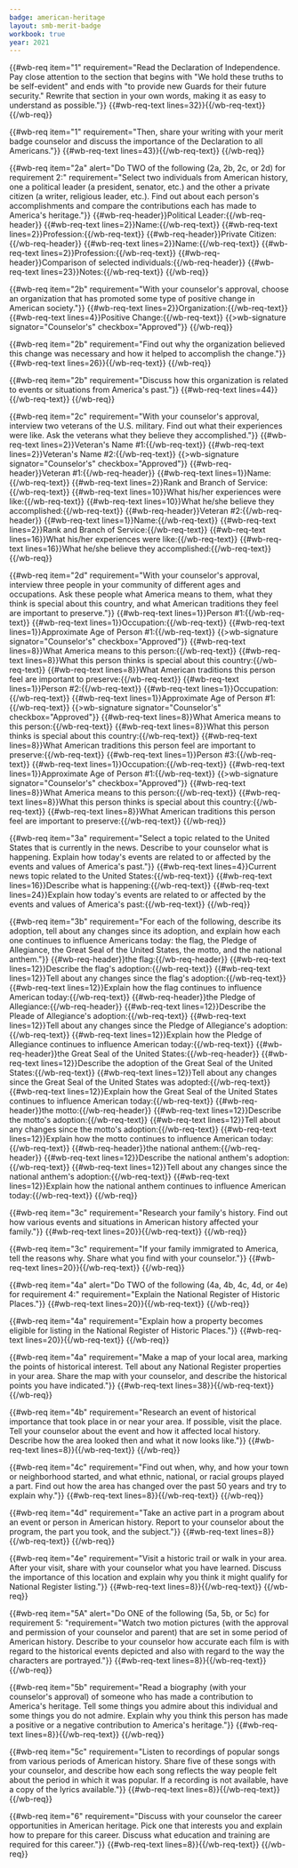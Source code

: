 ```yaml
---
badge: american-heritage
layout: smb-merit-badge
workbook: true
year: 2021
---
```


{{#wb-req item="1" requirement="Read the Declaration of Independence. Pay close attention to the section that begins with \"We hold these truths to be self-evident\" and ends with \"to provide new Guards for their future security.\" Rewrite that section in your own words, making it as easy to understand as possible."}}
{{#wb-req-text lines=32}}{{/wb-req-text}}
{{/wb-req}}

{{#wb-req item="1" requirement="Then, share your writing with your merit badge counselor and discuss the importance of the Declaration to all Americans."}}
{{#wb-req-text lines=43}}{{/wb-req-text}}
{{/wb-req}}

{{#wb-req item="2a" alert="Do TWO of the following (2a, 2b, 2c, or 2d) for requirement 2:" requirement="Select two individuals from American history, one a political leader (a president, senator, etc.) and the other a private citizen (a writer, religious leader, etc.). Find out about each person's accomplishments and compare the contributions each has made to America's heritage."}}
{{#wb-req-header}}Political Leader:{{/wb-req-header}}
{{#wb-req-text lines=2}}Name:{{/wb-req-text}}
{{#wb-req-text lines=2}}Profession:{{/wb-req-text}}
{{#wb-req-header}}Private Citizen:{{/wb-req-header}}
{{#wb-req-text lines=2}}Name:{{/wb-req-text}}
{{#wb-req-text lines=2}}Profession:{{/wb-req-text}}
{{#wb-req-header}}Comparison of selected individuals:{{/wb-req-header}}
{{#wb-req-text lines=23}}Notes:{{/wb-req-text}}
{{/wb-req}}

{{#wb-req item="2b" requirement="With your counselor's approval, choose an organization that has promoted some type of positive change in American society."}}
{{#wb-req-text lines=2}}Organization:{{/wb-req-text}}
{{#wb-req-text lines=4}}Positive Change:{{/wb-req-text}}
{{>wb-signature signator="Counselor's" checkbox="Approved"}}
{{/wb-req}}

{{#wb-req item="2b" requirement="Find out why the organization believed this change was necessary and how it helped to accomplish the change."}}
{{#wb-req-text lines=26}}{{/wb-req-text}}
{{/wb-req}}

{{#wb-req item="2b" requirement="Discuss how this organization is related to events or situations from America's past."}}
{{#wb-req-text lines=44}}{{/wb-req-text}}
{{/wb-req}}

{{#wb-req item="2c" requirement="With your counselor's approval, interview two veterans of the U.S. military. Find out what their experiences were like. Ask the veterans what they believe they accomplished."}}
{{#wb-req-text lines=2}}Veteran's Name #1:{{/wb-req-text}}
{{#wb-req-text lines=2}}Veteran's Name #2:{{/wb-req-text}}
{{>wb-signature signator="Counselor's" checkbox="Approved"}}
{{#wb-req-header}}Veteran #1:{{/wb-req-header}}
{{#wb-req-text lines=1}}Name:{{/wb-req-text}}
{{#wb-req-text lines=2}}Rank and Branch of Service:{{/wb-req-text}}
{{#wb-req-text lines=10}}What his/her experiences were like:{{/wb-req-text}}
{{#wb-req-text lines=10}}What he/she believe they accomplished:{{/wb-req-text}}
{{#wb-req-header}}Veteran #2:{{/wb-req-header}}
{{#wb-req-text lines=1}}Name:{{/wb-req-text}}
{{#wb-req-text lines=2}}Rank and Branch of Service:{{/wb-req-text}}
{{#wb-req-text lines=16}}What his/her experiences were like:{{/wb-req-text}}
{{#wb-req-text lines=16}}What he/she believe they accomplished:{{/wb-req-text}}
{{/wb-req}}

{{#wb-req item="2d" requirement="With your counselor's approval, interview three people in your community of different ages and occupations. Ask these people what America means to them, what they think is special about this country, and what American traditions they feel are important to preserve."}}
{{#wb-req-text lines=1}}Person #1:{{/wb-req-text}}
{{#wb-req-text lines=1}}Occupation:{{/wb-req-text}}
{{#wb-req-text lines=1}}Approximate Age of Person #1:{{/wb-req-text}}
{{>wb-signature signator="Counselor's" checkbox="Approved"}}
{{#wb-req-text lines=8}}What America means to this person:{{/wb-req-text}}
{{#wb-req-text lines=8}}What this person thinks is special about this country:{{/wb-req-text}}
{{#wb-req-text lines=8}}What American traditions this person feel are important to preserve:{{/wb-req-text}}
{{#wb-req-text lines=1}}Person #2:{{/wb-req-text}}
{{#wb-req-text lines=1}}Occupation:{{/wb-req-text}}
{{#wb-req-text lines=1}}Approximate Age of Person #1:{{/wb-req-text}}
{{>wb-signature signator="Counselor's" checkbox="Approved"}}
{{#wb-req-text lines=8}}What America means to this person:{{/wb-req-text}}
{{#wb-req-text lines=8}}What this person thinks is special about this country:{{/wb-req-text}}
{{#wb-req-text lines=8}}What American traditions this person feel are important to preserve:{{/wb-req-text}}
{{#wb-req-text lines=1}}Person #3:{{/wb-req-text}}
{{#wb-req-text lines=1}}Occupation:{{/wb-req-text}}
{{#wb-req-text lines=1}}Approximate Age of Person #1:{{/wb-req-text}}
{{>wb-signature signator="Counselor's" checkbox="Approved"}}
{{#wb-req-text lines=8}}What America means to this person:{{/wb-req-text}}
{{#wb-req-text lines=8}}What this person thinks is special about this country:{{/wb-req-text}}
{{#wb-req-text lines=8}}What American traditions this person feel are important to preserve:{{/wb-req-text}}
{{/wb-req}}

{{#wb-req item="3a" requirement="Select a topic related to the United States that is currently in the news. Describe to your counselor what is happening. Explain how today's events are related to or affected by the events and values of America's past."}}
{{#wb-req-text lines=4}}Current news topic related to the United States:{{/wb-req-text}}
{{#wb-req-text lines=16}}Describe what is happening:{{/wb-req-text}}
{{#wb-req-text lines=24}}Explain how today's events are related to or affected by the events and values of America's past:{{/wb-req-text}}
{{/wb-req}}

{{#wb-req item="3b" requirement="For each of the following, describe its adoption, tell about any changes since its adoption, and explain how each one continues to influence Americans today: the flag, the Pledge of Allegiance, the Great Seal of the United States, the motto, and the national anthem."}}
{{#wb-req-header}}the flag:{{/wb-req-header}}
{{#wb-req-text lines=12}}Describe the flag's adoption:{{/wb-req-text}}
{{#wb-req-text lines=12}}Tell about any changes since the flag's adoption:{{/wb-req-text}}
{{#wb-req-text lines=12}}Explain how the flag continues to influence American today:{{/wb-req-text}}
{{#wb-req-header}}the Pledge of Allegiance:{{/wb-req-header}}
{{#wb-req-text lines=12}}Describe the Pleade of Allegiance's adoption:{{/wb-req-text}}
{{#wb-req-text lines=12}}Tell about any changes since the Pledge of Allegiance's adoption:{{/wb-req-text}}
{{#wb-req-text lines=12}}Explain how the Pledge of Allegiance continues to influence American today:{{/wb-req-text}}
{{#wb-req-header}}the Great Seal of the United States:{{/wb-req-header}}
{{#wb-req-text lines=12}}Describe the adoption of the Great Seal of the United States:{{/wb-req-text}}
{{#wb-req-text lines=12}}Tell about any changes since the Great Seal of the United States was adopted:{{/wb-req-text}}
{{#wb-req-text lines=12}}Explain how the Great Seal of the United States continues to influence American today:{{/wb-req-text}}
{{#wb-req-header}}the motto:{{/wb-req-header}}
{{#wb-req-text lines=12}}Describe the motto's adoption:{{/wb-req-text}}
{{#wb-req-text lines=12}}Tell about any changes since the motto's adoption:{{/wb-req-text}}
{{#wb-req-text lines=12}}Explain how the motto continues to influence American today:{{/wb-req-text}}
{{#wb-req-header}}the national anthem:{{/wb-req-header}}
{{#wb-req-text lines=12}}Describe the national anthem's adoption:{{/wb-req-text}}
{{#wb-req-text lines=12}}Tell about any changes since the national anthem's adoption:{{/wb-req-text}}
{{#wb-req-text lines=12}}Explain how the national anthem continues to influence American today:{{/wb-req-text}}
{{/wb-req}}

{{#wb-req item="3c" requirement="Research your family's history. Find out how various events and situations in American history affected your family."}}
{{#wb-req-text lines=20}}{{/wb-req-text}}
{{/wb-req}}

{{#wb-req item="3c" requirement="If your family immigrated to America, tell the reasons why. Share what you find with your counselor."}}
{{#wb-req-text lines=20}}{{/wb-req-text}}
{{/wb-req}}

{{#wb-req item="4a" alert="Do TWO of the following (4a, 4b, 4c, 4d, or 4e) for requirement 4:" requirement="Explain the National Register of Historic Places."}}
{{#wb-req-text lines=20}}{{/wb-req-text}}
{{/wb-req}}

{{#wb-req item="4a" requirement="Explain how a property becomes eligible for listing in the National Register of Historic Places."}}
{{#wb-req-text lines=20}}{{/wb-req-text}}
{{/wb-req}}

{{#wb-req item="4a" requirement="Make a map of your local area, marking the points of historical interest. Tell about any National Register properties in your area. Share the map with your counselor, and describe the historical points you have indicated."}}
{{#wb-req-text lines=38}}{{/wb-req-text}}
{{/wb-req}}

{{#wb-req item="4b" requirement="Research an event of historical importance that took place in or near your area. If possible, visit the place. Tell your counselor about the event and how it affected local history. Describe how the area looked then and what it now looks like."}}
{{#wb-req-text lines=8}}{{/wb-req-text}}
{{/wb-req}}

{{#wb-req item="4c" requirement="Find out when, why, and how your town or neighborhood started, and what ethnic, national, or racial groups played a part. Find out how the area has changed over the past 50 years and try to explain why."}}
{{#wb-req-text lines=8}}{{/wb-req-text}}
{{/wb-req}}

{{#wb-req item="4d" requirement="Take an active part in a program about an event or person in American history. Report to your counselor about the program, the part you took, and the subject."}}
{{#wb-req-text lines=8}}{{/wb-req-text}}
{{/wb-req}}

{{#wb-req item="4e" requirement="Visit a historic trail or walk in your area. After your visit, share with your counselor what you have learned. Discuss the importance of this location and explain why you think it might qualify for National Register listing."}}
{{#wb-req-text lines=8}}{{/wb-req-text}}
{{/wb-req}}

{{#wb-req item="5A" alert="Do ONE of the following (5a, 5b, or 5c) for requirement 5: "requirement="Watch two motion pictures (with the approval and permission of your counselor and parent) that are set in
some period of American history. Describe to your counselor how accurate each film is with regard to the historical events
depicted and also with regard to the way the characters are portrayed."}}
{{#wb-req-text lines=8}}{{/wb-req-text}}
{{/wb-req}}

{{#wb-req item="5b" requirement="Read a biography (with your counselor's approval) of someone who has made a contribution to America's heritage. Tell some things you admire about this individual and some things you do not admire. Explain why you think this person has made a positive or a negative contribution to America's heritage."}}
{{#wb-req-text lines=8}}{{/wb-req-text}}
{{/wb-req}}

{{#wb-req item="5c" requirement="Listen to recordings of popular songs from various periods of American history. Share five of these songs with your counselor, and describe how each song reflects the way people felt about the period in which it was popular. If a recording is not available, have a copy of the lyrics available."}}
{{#wb-req-text lines=8}}{{/wb-req-text}}
{{/wb-req}}

{{#wb-req item="6" requirement="Discuss with your counselor the career opportunities in American heritage. Pick one that interests you and explain how to prepare for this career. Discuss what education and training are required for this career."}}
{{#wb-req-text lines=8}}{{/wb-req-text}}
{{/wb-req}}
